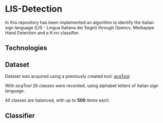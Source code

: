 # LIS-Detection
In this repository has been implemented an algorithm to identify the italian sign language (LIS - Lingua Italiana dei Segni) through Opencv, Mediapipe Hand Detection and a K-nn classifier.

## Technologies

## Dataset

Dataset was acquired using a previously created tool: [acqTool](https://github.com/xandrew94x/acqTool)

With _acqTool_ 26 classes were recorded, using alphabet letters of italian sign language. 

All classes are balanced, with up to **500** items each.

## Classifier


